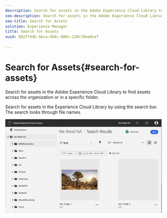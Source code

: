 ```yaml
---
description: Search for assets in the Adobe Experience Cloud Library to find assets across the organization or in a specific folder.
seo-description: Search for assets in the Adobe Experience Cloud Library to find assets across the organization or in a specific folder.
seo-title: Search for Assets
solution: Experience Manager
title: Search for Assets
uuid: 882ff4db-5bca-456c-888c-220c70eadce7

---
```


# Search for Assets{#search-for-assets}

Search for assets in the Adobe Experience Cloud Library to find assets across the organization or in a specific folder.

Search for assets in the Experience Cloud Library by using the search bar. The search looks through file names. 

![](assets/library_search_filter_results.png)

